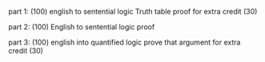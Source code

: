 part 1: (100)
english to sentential logic
Truth table
proof for extra credit (30)

part 2: (100)
English to sentential logic
proof

part 3: (100)
english into quantified logic
prove that argument for extra credit (30)